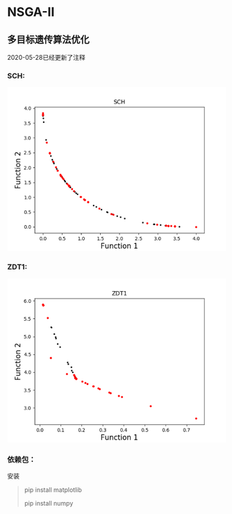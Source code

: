 # NSGA-II

## 多目标遗传算法优化

2020-05-28已经更新了注释

### SCH: 
![](img/Figure_SCH.png)

### ZDT1: 
![](img/Figure_ZDT1.png)

### 依赖包：
安装
> pip install matplotlib
>
> pip install numpy

